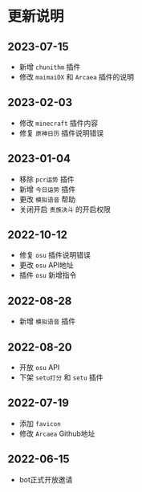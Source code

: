 # 更新说明

## 2023-07-15

- 新增 `chunithm` 插件
- 修改 `maimaiDX` 和 `Arcaea` 插件的说明

## 2023-02-03

- 修改 `minecraft` 插件内容
- 修复 `原神日历` 插件说明错误

## 2023-01-04

- 移除 `pcr运势` 插件
- 新增 `今日运势` 插件
- 更改 `模拟语音` 帮助
- 关闭开启 `贵族决斗` 的开启权限

## 2022-10-12

- 修复 `osu` 插件说明错误
- 更改 `osu` API地址
- 插件 `osu` 新增指令

## 2022-08-28

- 新增 `模拟语音` 插件

## 2022-08-20

- 开放 `osu` API
- 下架 `setu打分` 和 `setu` 插件

## 2022-07-19

- 添加 `favicon`
- 修改 `Arcaea` Github地址

## 2022-06-15

- bot正式开放邀请